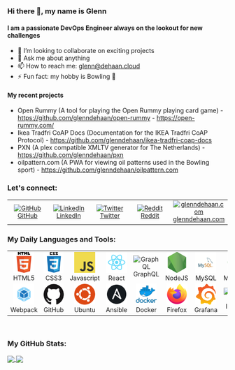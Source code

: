 ### Hi there 👋, my name is Glenn
#### I am a passionate DevOps Engineer always on the lookout for new challenges

- 👯 I’m looking to collaborate on exciting projects 
- 💬 Ask me about anything 
- 📫 How to reach me: glenn@dehaan.cloud 
- ⚡ Fun fact: my hobby is Bowling 🎳

#### My recent projects

- Open Rummy (A tool for playing the Open Rummy playing card game) - https://github.com/glenndehaan/open-rummy - https://open-rummy.com/
- Ikea Tradfri CoAP Docs (Documentation for the IKEA Tradfri CoAP Protocol) - https://github.com/glenndehaan/ikea-tradfri-coap-docs
- PXN (A plex compatible XMLTV generator for The Netherlands) - https://github.com/glenndehaan/pxn
- oilpattern.com (A PWA for viewing oil patterns used in the Bowling sport) - https://github.com/glenndehaan/oilpattern.com

### Let's connect:
<table>
    <tr>
        <td align="center" width="96">
            <a href="https://github.com/glenndehaan">
                <img src="https://cdn.jsdelivr.net/npm/simple-icons@3.0.1/icons/github.svg" width="48" height="48" alt="GitHub" />
                <br/>GitHub
            </a>
        </td>
        <td align="center" width="96">
            <a href="https://www.linkedin.com/in/glenndehaan/">
                <img src="https://cdn.jsdelivr.net/npm/simple-icons@3.0.1/icons/linkedin.svg" width="48" height="48" alt="LinkedIn" />
                <br/>LinkedIn
            </a>
        </td>
        <td align="center" width="96">
            <a href="https://twitter.com/glenndehaan">
                <img src="https://cdn.jsdelivr.net/npm/simple-icons@3.0.1/icons/twitter.svg" width="48" height="48" alt="Twitter" />
                <br/>Twitter
            </a>
        </td>
        <td align="center" width="96">
            <a href="https://www.reddit.com/user/glenndehaan">
                <img src="https://cdn.jsdelivr.net/npm/simple-icons@3.0.1/icons/reddit.svg" width="48" height="48" alt="Reddit" />
                <br/>Reddit
            </a>
        </td>
        <td align="center" width="96">
            <a href="https://glenndehaan.com">
                <img src="https://cdn.jsdelivr.net/npm/simple-icons@3.0.1/icons/icloud.svg" width="48" height="48" alt="glenndehaan.com" />
                <br/>glenndehaan.com
            </a>
        </td>
    </tr>
</table>

### My Daily Languages and Tools:

<table>
    <tr>
        <td align="center" width="96">
            <img src="https://raw.githubusercontent.com/github/explore/80688e429a7d4ef2fca1e82350fe8e3517d3494d/topics/html/html.png" width="48" height="48" alt="HTML5" />
            <br/>HTML5
        </td>
        <td align="center" width="96">
            <img src="https://raw.githubusercontent.com/github/explore/80688e429a7d4ef2fca1e82350fe8e3517d3494d/topics/css/css.png" width="48" height="48" alt="CSS3" />
            <br/>CSS3
        </td>
        <td align="center" width="96">
            <img src="https://raw.githubusercontent.com/github/explore/80688e429a7d4ef2fca1e82350fe8e3517d3494d/topics/javascript/javascript.png" width="48" height="48" alt="Javascript" />
            <br/>Javascript
        </td>
        <td align="center" width="96">
            <img src="https://raw.githubusercontent.com/github/explore/80688e429a7d4ef2fca1e82350fe8e3517d3494d/topics/react/react.png" width="48" height="48" alt="React" />
            <br/>React
        </td>
        <td align="center" width="96">
            <img src="https://graphql.org/img/logo.svg" width="48" height="48" alt="GraphQL" />
            <br/>GraphQL
        </td>
        <td align="center" width="96">
            <img src="https://raw.githubusercontent.com/github/explore/80688e429a7d4ef2fca1e82350fe8e3517d3494d/topics/nodejs/nodejs.png" width="48" height="48" alt="NodeJS" />
            <br/>NodeJS
        </td>
        <td align="center" width="96">
            <img src="https://raw.githubusercontent.com/github/explore/80688e429a7d4ef2fca1e82350fe8e3517d3494d/topics/mysql/mysql.png" width="48" height="48" alt="MySQL" />
            <br/>MySQL
        </td>
        <td align="center" width="96">
            <img src="https://raw.githubusercontent.com/github/explore/80688e429a7d4ef2fca1e82350fe8e3517d3494d/topics/mongodb/mongodb.png" width="48" height="48" alt="MongoDB" />
            <br/>MongoDB
        </td>
        <td align="center" width="96">
            <img src="https://raw.githubusercontent.com/github/explore/80688e429a7d4ef2fca1e82350fe8e3517d3494d/topics/eslint/eslint.png" width="48" height="48" alt="ESLint" />
            <br/>ESLint
        </td>
    </tr>
    <tr>
        <td align="center" width="96">
            <img src="https://raw.githubusercontent.com/github/explore/80688e429a7d4ef2fca1e82350fe8e3517d3494d/topics/webpack/webpack.png" width="48" height="48" alt="Webpack" />
            <br/>Webpack
        </td>
        <td align="center" width="96">
            <img src="https://raw.githubusercontent.com/github/explore/78df643247d429f6cc873026c0622819ad797942/topics/github/github.png" width="48" height="48" alt="GitHub" />
            <br/>GitHub
        </td>
        <td align="center" width="96">
            <img src="https://raw.githubusercontent.com/github/explore/80688e429a7d4ef2fca1e82350fe8e3517d3494d/topics/ubuntu/ubuntu.png" width="48" height="48" alt="Ubuntu" />
            <br/>Ubuntu
        </td>
        <td align="center" width="96">
            <img src="https://raw.githubusercontent.com/github/explore/80688e429a7d4ef2fca1e82350fe8e3517d3494d/topics/ansible/ansible.png" width="48" height="48" alt="Ansible" />
            <br/>Ansible
        </td>
        <td align="center" width="96">
            <img src="https://raw.githubusercontent.com/github/explore/80688e429a7d4ef2fca1e82350fe8e3517d3494d/topics/docker/docker.png" width="48" height="48" alt="Docker" />
            <br/>Docker
        </td>
        <td align="center" width="96">
            <img src="https://raw.githubusercontent.com/github/explore/728542e0d33f83720614f61923a9cb424264db23/topics/firefox/firefox.png" width="48" height="48" alt="Firefox" />
            <br/>Firefox
        </td>
        <td align="center" width="96">
            <img src="https://raw.githubusercontent.com/grafana/grafana/master/public/img/grafana_icon.svg" width="48" height="48" alt="Grafana" />
            <br/>Grafana
        </td>
        <td align="center" width="96">
            <img src="https://influxdata.github.io/branding/img/downloads/influxdata-logo--symbol--pool.svg" width="48" height="48" alt="InfluxDB" />
            <br/>InfluxDB
        </td>
        <td align="center" width="96">
            <img src="https://raw.githubusercontent.com/github/explore/80688e429a7d4ef2fca1e82350fe8e3517d3494d/topics/google/google.png" width="48" height="48" alt="Google" />
            <br/>Google
        </td>
    </tr>
</table>

<br/>

### My GitHub Stats:
<a href="#">
  <img align="center" src="https://github-readme-stats.vercel.app/api?username=glenndehaan&show_icons=true&theme=dark&hide_border=true&hide_title=true&bg_color=0d1117" />
</a>
<a href="#">
  <img align="center" src="https://github-readme-stats.vercel.app/api/top-langs/?username=glenndehaan&theme=dark&hide_border=true&hide_title=true&bg_color=0d1117" />
</a>
